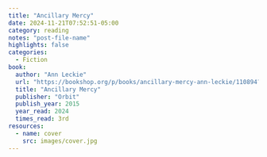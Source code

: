 ```yaml
---
title: "Ancillary Mercy"
date: 2024-11-21T07:52:51-05:00
category: reading
notes: "post-file-name"
highlights: false
categories:
  - Fiction
book:
  author: "Ann Leckie"
  url: "https://bookshop.org/p/books/ancillary-mercy-ann-leckie/110894?ean=9780316565189"
  title: "Ancillary Mercy"
  publisher: "Orbit"
  publish_year: 2015
  year_read: 2024
  times_read: 3rd
resources:
  - name: cover
    src: images/cover.jpg
---
```


